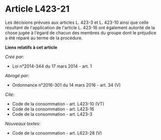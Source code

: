 # Article L423-21

Les décisions prévues aux articles L. 423-3 et L. 423-10 ainsi que celle résultant de l'application de l'article L. 423-16
ont également autorité de la chose jugée à l'égard de chacun des membres du groupe dont le préjudice a été réparé au terme de
la procédure.

**Liens relatifs à cet article**

_Créé par_:

  - Loi n°2014-344 du 17 mars 2014 - art. 1

_Abrogé par_:

  - Ordonnance n°2016-301 du 14 mars 2016 - art. 34 (V)

_Cite_:

  - Code de la consommation - art. L423-10 (VT)
  - Code de la consommation - art. L423-16
  - Code de la consommation - art. L423-3

_Nouveaux textes_:

  - Code de la consommation - art. L623-28 (V)
